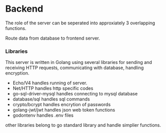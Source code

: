 # Backend

The role of the server can be seperated into approxiately 3 overlapping functions.

Route data from database to frontend server.




### Libraries
This server is written in Golang using several libraries for sending and receiving HTTP requests, communicating with database, handling encryption.

- Echo/V4 handles running of server.
- Net/HTTP handles http specific codes
- go-sql-driver-mysql handles connecting to mysql database
- database/sql handles sql commands
- crypto/bcrypt handles encrytion of passwords
- golang-jwt/jwt handles json web token functions
- godontenv handles .env files

other libraries belong to go standard library and handle simplier functions.
